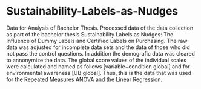 # Sustainability-Labels-as-Nudges
Data for Analysis of Bachelor Thesis. 
Processed data of the data collection as part of the bachelor thesis Sustainability Labels as Nudges: The Influence of Dummy Labels and Certified Labels on Purchasing. 
The raw data was adjusted for incomplete data sets and the data of those who did not pass the control questions. In addition the demografic data was cleared to annonymize the data. 
The global score values of the individual scales were calculated and named as follows [variable+condition global] and for environmental awareness [UB global]. Thus, this is the data that was used for the Repeated Measures ANOVA and the Linear Regression. 
